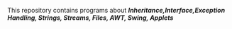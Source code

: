 This repository contains programs about
***Inheritance,Interface,Exception Handling, Strings, Streams, Files, AWT, Swing, Applets***

